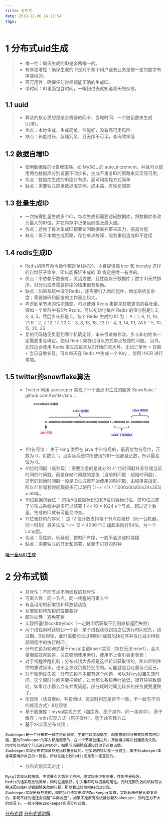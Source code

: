 ```yaml
---
title: 分布式
date: 2019-12-06 16:21:54
tags:
---
```


1 分布式uid生成
===
>- 唯一性：确保生成的ID是全网唯一的。
>- 有序递增性：确保生成的ID是对于某个用户或者业务是按一定的数字有序递增的。
>- 高可用性：确保任何时候都能正确的生成ID。
>- 带时间：ID里面包含时间，一眼扫过去就知道哪天的交易。

1.1 uuid
---
>- 算法的核心思想是结合机器的网卡、当地时间、一个随记数来生成UUID。
>- 优点：本地生成，生成简单，性能好，没有高可用风险
>- 缺点：长度过长，存储冗余，且无序不可读，查询效率低

1.2 数据自增ID
---
>- 使用数据库的id自增策略，如 MySQL 的 auto_increment。并且可以使用两台数据库分别设置不同步长，生成不重复ID的策略来实现高可用。
>- 优点：数据库生成的ID绝对有序，高可用实现方式简单
>- 缺点：需要独立部署数据库实例，成本高，有性能瓶颈

1.3 批量生成ID
---
>- 一次按需批量生成多个ID，每次生成都需要访问数据库，将数据库修改为最大的ID值，并在内存中记录当前值及最大值。
>- 优点：避免了每次生成ID都要访问数据库并带来压力，提高性能
>- 缺点：属于本地生成策略，存在单点故障，服务重启造成ID不连续

1.4 redis生成ID
---
>- Redis的所有命令操作都是单线程的，本身提供像 incr 和 increby 这样的自增原子命令，所以能保证生成的 ID 肯定是唯一有序的。
>- 优点：不依赖于数据库，灵活方便，且性能优于数据库；数字ID天然排序，对分页或者需要排序的结果很有帮助。
>- 缺点：如果系统中没有Redis，还需要引入新的组件，增加系统复杂度；需要编码和配置的工作量比较大。
>- 考虑到单节点的性能瓶颈，可以使用 Redis 集群来获取更高的吞吐量。假如一个集群中有5台 Redis。可以初始化每台 Redis 的值分别是1, 2, 3, 4, 5，然后步长都是 5。各个 Redis 生成的 ID 为：
A：1, 6, 11, 16, 21
B：2, 7, 12, 17, 22
C：3, 8, 13, 18, 23
D：4, 9, 14, 19, 24
E：5, 10, 15, 20, 25
>- 复制代码随便负载到哪个机确定好，未来很难做修改。步长和初始值一定需要事先确定。使用 Redis 集群也可以方式单点故障的问题。
另外，比较适合使用 Redis 来生成每天从0开始的流水号。比如订单号 = 日期 + 当日自增长号。可以每天在 Redis 中生成一个 Key ，使用 INCR 进行累加。

1.5 twitter的snowflake算法
---
>- Twitter 利用 zookeeper 实现了一个全局ID生成的服务 Snowflake：github.com/twitter/sno…
![snowflake](../pic/分布式/snowflake.jpg)
>- 1位符号位：
由于 long 类型在 java 中带符号的，最高位为符号位，正数为 0，负数为 1，且实际系统中所使用的ID一般都是正数，所以最高位为 0。
>- 41位时间戳（毫秒级）：需要注意的是此处的 41 位时间戳并非存储当前时间的时间戳，而是存储时间戳的差值（当前时间戳 - 起始时间戳），这里的起始时间戳一般是ID生成器开始使用的时间戳，由程序来指定，所以41位毫秒时间戳最多可以使用 (1 << 41) / (1000x60x60x24x365) = 69年。
>- 10位数据机器位：
包括5位数据标识位和5位机器标识位，这10位决定了分布式系统中最多可以部署 1 << 10 = 1024 s个节点。超过这个数量，生成的ID就有可能会冲突。
>- 12位毫秒内的序列：
这 12 位计数支持每个节点每毫秒（同一台机器，同一时刻）最多生成 1 << 12 = 4096个ID
加起来刚好64位，为一个Long型。
>- 优点：高性能，低延迟，按时间有序，一般不会造成ID碰撞
>- 缺点：需要独立的开发和部署，依赖于机器的时钟

[唯一全局ID生成](https://juejin.im/post/5b3a23746fb9a024e15cad79)

2 分布式锁
===
>- 互斥性：不同节点不同线程的互斥性
>- 可重入性：同一节点，同一线程的可重入性
>- 有高可用的获取锁和释放锁功能
>- 获取锁和释放锁的性能要好
>- 超时处理：避免死锁
>- 实现阻塞锁lock&trylock（一定时间后获取不到则直接返回失败）
>- 两个线程同时获取到一个锁：某个线程获取到锁之后执行时间过久，锁过期，B获得锁，此时需要加长过期时间或者加快程序并性化减少持锁期间程序的执行时间；
>- 分布式锁为轮询式基于mysql主键insert实现（存在无法insert），会大量爆库效果较差，注意强制使用索引，使用不上索引会走表锁；
>- 对于线程唤醒机制：分布式锁大多都是这样轮训获取锁的，所以控制住你的重试频率，也不会导致负载特别高的。可能就是吞吐量低点而已。
>- 对于锁删除失败：分布式锁基本都有这个问题，可以对key设置失效时间。这个超时时间需要把控好，过大那么系统吞吐量低，很容易导致超时。如果过小那么会有并发问题，部分耗时时间比较长的任务就要遭殃了。
>- 乐观锁（读自增id，写自增id，提交时判定是否不一致，不一致有不同的处理方式）&悲观锁
>- 基于数据库：mysql实现方式（加库表、原子操作，同一事务中）、基于缓存：redis实现方式（原子操作）、基于zk实现方式
>- 基于zk实现分布式锁：
>
```
Zookeeper是一个分布式一致性协调框架，主要可以实现选主、配置管理和分布式锁等常用功能，因为Zookeeper的写入都是顺序的，在一个节点创建之后，其他请求再次创建便会失败，同时可以对这个节点进行Watch，如果节点删除会通知其他节点抢占锁。
Zookeeper实现分布式锁虽然是比较重量级的，但实现的锁功能十分健全，由于Zookeeper本身需要维护自己的一致性，所以性能上较Redis还是有一定差距的。
```
>- 分布式锁实现对比：
>
```
Mysql实现比较简单，不需要引入第三个应用，但实现多少有些重，性能不是很好。
Redis的话实现比较简单，同时性能很好，引入集群可以提高可用性。同时定期失效的机制可以解决因网络抖动锁删除失败的问题，所以我比较倾向Redis实现。
Zookeeper实现是有些重的，同时我们还需要维护Zookeeper集群，实现起来还是比较复杂的，实现不好的话还会引起“羊群效应”。如果不是原有系统就依赖Zookeeper，同时压力不大的情况下。一般不使用Zookeeper实现分布式锁。
```
[分布式锁](https://juejin.im/post/5bbb0d8df265da0abd3533a5)
[分布式锁讲解](https://www.jianshu.com/p/c2b4aa7a12f1)
